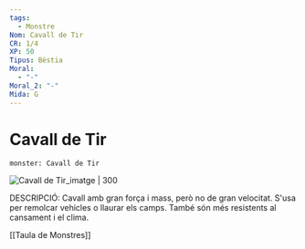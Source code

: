 ```yaml
---
tags:
  - Monstre
Nom: Cavall de Tir
CR: 1/4
XP: 50
Tipus: Bèstia
Moral:
  - "-"
Moral_2: "-"
Mida: G
---
```

# Cavall de Tir

```statblock
monster: Cavall de Tir
```

![Cavall de Tir_imatge | 300](https://static.wikia.nocookie.net/howrse/images/e/e5/Shire.png/revision/latest?cb=20150630012957)

DESCRIPCIÓ: 
Cavall amb gran força i mass, però no de gran velocitat. S'usa per remolcar vehicles o llaurar els camps. També són més resistents al cansament i el clima.

[[Taula de Monstres]]

